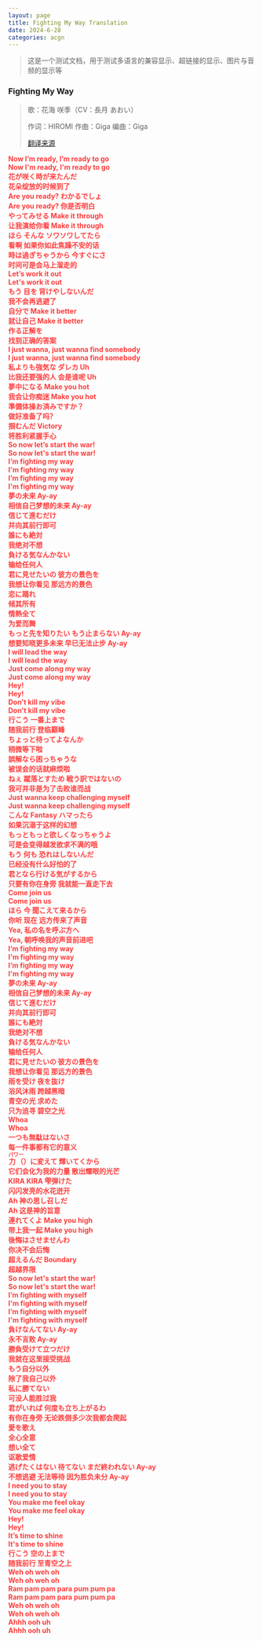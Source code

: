 ```yaml
---
layout: page
title: Fighting My Way Translation
date: 2024-6-28
categories: acgn
---
```

> 这是一个测试文档，用于测试多语言的兼容显示、超链接的显示、图片与音频的显示等

### Fighting My Way 
> 歌：花海 咲季（CV：長月 あおい）
>
> 作词：HIROMI 作曲：Giga 编曲：Giga
>
> [翻译来源](https://www.bilibili.com/video/BV1Kr421u7jd)

<style data-mw-deduplicate="TemplateStyles:r5501990">.mw-parser-output .Lyrics-has-ruby .Lyrics-original,.mw-parser-output .Lyrics-has-ruby .Lyrics-translated{line-height:2.1}.mw-parser-output .Lyrics-no-ruby .Lyrics-original,.mw-parser-output .Lyrics-no-ruby .Lyrics-translated{vertical-align:top}.mw-parser-output .Lyrics .Lyrics-original,.mw-parser-output .Lyrics .Lyrics-translated{width:100%;display:inline-block;white-space:pre-wrap}@media all and (min-width:720px){.mw-parser-output .Lyrics{display:flow-root;min-width:480px}.mw-parser-output .Lyrics-has-translate .Lyrics-original,.mw-parser-output .Lyrics-has-translate .Lyrics-translated{width:49.85%}}</style><div class="Lyrics Lyrics-has-ruby Lyrics-has-translate" style=""><div class="Lyrics-line"><div class="Lyrics-original" style="font-weight:bold;color:#ff3d3d;"><span lang="ja">Now I’m ready, I’m ready to go</span></div><div class="Lyrics-translated" style="font-weight:bold;color:#ff3d3d;"><span lang="zh">Now I'm ready, I'm ready to go</span></div></div><div class="Lyrics-line"><div class="Lyrics-original" style="font-weight:bold;color:#ff3d3d;"><span lang="ja">花が咲く時が来たんだ</span></div><div class="Lyrics-translated" style="font-weight:bold;color:#ff3d3d;"><span lang="zh">花朵绽放的时候到了</span></div></div><div class="Lyrics-line"><div class="Lyrics-original" style="font-weight:bold;color:#ff3d3d;"><span lang="ja">Are you ready? わかるでしょ</span></div><div class="Lyrics-translated" style="font-weight:bold;color:#ff3d3d;"><span lang="zh">Are you ready? 你是否明白</span></div></div><div class="Lyrics-line"><div class="Lyrics-original" style="font-weight:bold;color:#ff3d3d;"><span lang="ja">やってみせる Make it through</span></div><div class="Lyrics-translated" style="font-weight:bold;color:#ff3d3d;"><span lang="zh">让我演给你看 Make it through</span></div></div><div class="Lyrics-line"><div class="Lyrics-original" style="font-weight:bold;color:#ff3d3d;"><span lang="ja"></span></div><div class="Lyrics-translated" style="font-weight:bold;color:#ff3d3d;"><span lang="zh"></span></div></div><div class="Lyrics-line"><div class="Lyrics-original" style="font-weight:bold;color:#ff3d3d;"><span lang="ja">ほら そんな ソワソワしてたら</span></div><div class="Lyrics-translated" style="font-weight:bold;color:#ff3d3d;"><span lang="zh">看啊 如果你如此焦躁不安的话</span></div></div><div class="Lyrics-line"><div class="Lyrics-original" style="font-weight:bold;color:#ff3d3d;"><span lang="ja">時は過ぎちゃうから 今すぐにさ</span></div><div class="Lyrics-translated" style="font-weight:bold;color:#ff3d3d;"><span lang="zh">时间可是会马上溜走的</span></div></div><div class="Lyrics-line"><div class="Lyrics-original" style="font-weight:bold;color:#ff3d3d;"><span lang="ja">Let’s work it out</span></div><div class="Lyrics-translated" style="font-weight:bold;color:#ff3d3d;"><span lang="zh">Let's work it out</span></div></div><div class="Lyrics-line"><div class="Lyrics-original" style="font-weight:bold;color:#ff3d3d;"><span lang="ja"></span></div><div class="Lyrics-translated" style="font-weight:bold;color:#ff3d3d;"><span lang="zh"></span></div></div><div class="Lyrics-line"><div class="Lyrics-original" style="font-weight:bold;color:#ff3d3d;"><span lang="ja">もう 目を 背けやしないんだ</span></div><div class="Lyrics-translated" style="font-weight:bold;color:#ff3d3d;"><span lang="zh">我不会再逃避了</span></div></div><div class="Lyrics-line"><div class="Lyrics-original" style="font-weight:bold;color:#ff3d3d;"><span lang="ja">自分で Make it better</span></div><div class="Lyrics-translated" style="font-weight:bold;color:#ff3d3d;"><span lang="zh">就让自己 Make it better</span></div></div><div class="Lyrics-line"><div class="Lyrics-original" style="font-weight:bold;color:#ff3d3d;"><span lang="ja">作る正解を</span></div><div class="Lyrics-translated" style="font-weight:bold;color:#ff3d3d;"><span lang="zh">找到正确的答案</span></div></div><div class="Lyrics-line"><div class="Lyrics-original" style="font-weight:bold;color:#ff3d3d;"><span lang="ja"></span></div><div class="Lyrics-translated" style="font-weight:bold;color:#ff3d3d;"><span lang="zh"></span></div></div><div class="Lyrics-line"><div class="Lyrics-original" style="font-weight:bold;color:#ff3d3d;"><span lang="ja">I just wanna, just wanna find somebody</span></div><div class="Lyrics-translated" style="font-weight:bold;color:#ff3d3d;"><span lang="zh">I just wanna, just wanna find somebody</span></div></div><div class="Lyrics-line"><div class="Lyrics-original" style="font-weight:bold;color:#ff3d3d;"><span lang="ja">私よりも強気な ダレカ Uh</span></div><div class="Lyrics-translated" style="font-weight:bold;color:#ff3d3d;"><span lang="zh">比我还要强的人 会是谁呢 Uh</span></div></div><div class="Lyrics-line"><div class="Lyrics-original" style="font-weight:bold;color:#ff3d3d;"><span lang="ja"></span></div><div class="Lyrics-translated" style="font-weight:bold;color:#ff3d3d;"><span lang="zh"></span></div></div><div class="Lyrics-line"><div class="Lyrics-original" style="font-weight:bold;color:#ff3d3d;"><span lang="ja">夢中になる Make you hot</span></div><div class="Lyrics-translated" style="font-weight:bold;color:#ff3d3d;"><span lang="zh">我会让你痴迷 Make you hot</span></div></div><div class="Lyrics-line"><div class="Lyrics-original" style="font-weight:bold;color:#ff3d3d;"><span lang="ja">準備体操お済みですか？</span></div><div class="Lyrics-translated" style="font-weight:bold;color:#ff3d3d;"><span lang="zh">做好准备了吗？</span></div></div><div class="Lyrics-line"><div class="Lyrics-original" style="font-weight:bold;color:#ff3d3d;"><span lang="ja">掴むんだ Victory</span></div><div class="Lyrics-translated" style="font-weight:bold;color:#ff3d3d;"><span lang="zh">将胜利紧握手心</span></div></div><div class="Lyrics-line"><div class="Lyrics-original" style="font-weight:bold;color:#ff3d3d;"><span lang="ja">So now let’s start the war!</span></div><div class="Lyrics-translated" style="font-weight:bold;color:#ff3d3d;"><span lang="zh">So now let's start the war!</span></div></div><div class="Lyrics-line"><div class="Lyrics-original" style="font-weight:bold;color:#ff3d3d;"><span lang="ja"></span></div><div class="Lyrics-translated" style="font-weight:bold;color:#ff3d3d;"><span lang="zh"></span></div></div><div class="Lyrics-line"><div class="Lyrics-original" style="font-weight:bold;color:#ff3d3d;"><span lang="ja">I’m fighting my way</span></div><div class="Lyrics-translated" style="font-weight:bold;color:#ff3d3d;"><span lang="zh">I'm fighting my way</span></div></div><div class="Lyrics-line"><div class="Lyrics-original" style="font-weight:bold;color:#ff3d3d;"><span lang="ja">I’m fighting my way</span></div><div class="Lyrics-translated" style="font-weight:bold;color:#ff3d3d;"><span lang="zh">I'm fighting my way</span></div></div><div class="Lyrics-line"><div class="Lyrics-original" style="font-weight:bold;color:#ff3d3d;"><span lang="ja">夢の未来 Ay-ay</span></div><div class="Lyrics-translated" style="font-weight:bold;color:#ff3d3d;"><span lang="zh">相信自己梦想的未来 Ay-ay</span></div></div><div class="Lyrics-line"><div class="Lyrics-original" style="font-weight:bold;color:#ff3d3d;"><span lang="ja">信じて進むだけ</span></div><div class="Lyrics-translated" style="font-weight:bold;color:#ff3d3d;"><span lang="zh">并向其前行即可</span></div></div><div class="Lyrics-line"><div class="Lyrics-original" style="font-weight:bold;color:#ff3d3d;"><span lang="ja">誰にも絶対</span></div><div class="Lyrics-translated" style="font-weight:bold;color:#ff3d3d;"><span lang="zh">我绝对不想</span></div></div><div class="Lyrics-line"><div class="Lyrics-original" style="font-weight:bold;color:#ff3d3d;"><span lang="ja">負ける気なんかない</span></div><div class="Lyrics-translated" style="font-weight:bold;color:#ff3d3d;"><span lang="zh">输给任何人</span></div></div><div class="Lyrics-line"><div class="Lyrics-original" style="font-weight:bold;color:#ff3d3d;"><span lang="ja">君に見せたいの 彼方の景色を</span></div><div class="Lyrics-translated" style="font-weight:bold;color:#ff3d3d;"><span lang="zh">我想让你看见 那远方的景色</span></div></div><div class="Lyrics-line"><div class="Lyrics-original" style="font-weight:bold;color:#ff3d3d;"><span lang="ja">恋に踊れ</span></div><div class="Lyrics-translated" style="font-weight:bold;color:#ff3d3d;"><span lang="zh">倾其所有</span></div></div><div class="Lyrics-line"><div class="Lyrics-original" style="font-weight:bold;color:#ff3d3d;"><span lang="ja">情熱全て</span></div><div class="Lyrics-translated" style="font-weight:bold;color:#ff3d3d;"><span lang="zh">为爱而舞</span></div></div><div class="Lyrics-line"><div class="Lyrics-original" style="font-weight:bold;color:#ff3d3d;"><span lang="ja">もっと先を知りたい もう止まらない Ay-ay</span></div><div class="Lyrics-translated" style="font-weight:bold;color:#ff3d3d;"><span lang="zh">想要知晓更多未来 早已无法止步 Ay-ay</span></div></div><div class="Lyrics-line"><div class="Lyrics-original" style="font-weight:bold;color:#ff3d3d;"><span lang="ja">I will lead the way</span></div><div class="Lyrics-translated" style="font-weight:bold;color:#ff3d3d;"><span lang="zh">I will lead the way</span></div></div><div class="Lyrics-line"><div class="Lyrics-original" style="font-weight:bold;color:#ff3d3d;"><span lang="ja">Just come along my way</span></div><div class="Lyrics-translated" style="font-weight:bold;color:#ff3d3d;"><span lang="zh">Just come along my way</span></div></div><div class="Lyrics-line"><div class="Lyrics-original" style="font-weight:bold;color:#ff3d3d;"><span lang="ja">Hey!</span></div><div class="Lyrics-translated" style="font-weight:bold;color:#ff3d3d;"><span lang="zh">Hey!</span></div></div><div class="Lyrics-line"><div class="Lyrics-original" style="font-weight:bold;color:#ff3d3d;"><span lang="ja">Don’t kill my vibe</span></div><div class="Lyrics-translated" style="font-weight:bold;color:#ff3d3d;"><span lang="zh">Don't kill my vibe</span></div></div><div class="Lyrics-line"><div class="Lyrics-original" style="font-weight:bold;color:#ff3d3d;"><span lang="ja">行こう 一番上まで</span></div><div class="Lyrics-translated" style="font-weight:bold;color:#ff3d3d;"><span lang="zh">随我前行 登临巅峰</span></div></div><div class="Lyrics-line"><div class="Lyrics-original" style="font-weight:bold;color:#ff3d3d;"><span lang="ja"></span></div><div class="Lyrics-translated" style="font-weight:bold;color:#ff3d3d;"><span lang="zh"></span></div></div><div class="Lyrics-line"><div class="Lyrics-original" style="font-weight:bold;color:#ff3d3d;"><span lang="ja">ちょっと待ってよなんか</span></div><div class="Lyrics-translated" style="font-weight:bold;color:#ff3d3d;"><span lang="zh">稍微等下啦</span></div></div><div class="Lyrics-line"><div class="Lyrics-original" style="font-weight:bold;color:#ff3d3d;"><span lang="ja">誤解なら困っちゃうな</span></div><div class="Lyrics-translated" style="font-weight:bold;color:#ff3d3d;"><span lang="zh">被误会的话就麻烦啦</span></div></div><div class="Lyrics-line"><div class="Lyrics-original" style="font-weight:bold;color:#ff3d3d;"><span lang="ja">ねぇ 蹴落とすため 戦う訳ではないの</span></div><div class="Lyrics-translated" style="font-weight:bold;color:#ff3d3d;"><span lang="zh">我可并非是为了击败谁而战</span></div></div><div class="Lyrics-line"><div class="Lyrics-original" style="font-weight:bold;color:#ff3d3d;"><span lang="ja">Just wanna keep challenging myself</span></div><div class="Lyrics-translated" style="font-weight:bold;color:#ff3d3d;"><span lang="zh">Just wanna keep challenging myself</span></div></div><div class="Lyrics-line"><div class="Lyrics-original" style="font-weight:bold;color:#ff3d3d;"><span lang="ja">こんな Fantasy ハマったら</span></div><div class="Lyrics-translated" style="font-weight:bold;color:#ff3d3d;"><span lang="zh">如果沉溺于这样的幻想</span></div></div><div class="Lyrics-line"><div class="Lyrics-original" style="font-weight:bold;color:#ff3d3d;"><span lang="ja">もっともっと欲しくなっちゃうよ</span></div><div class="Lyrics-translated" style="font-weight:bold;color:#ff3d3d;"><span lang="zh">可是会变得越发欲求不满的哦</span></div></div><div class="Lyrics-line"><div class="Lyrics-original" style="font-weight:bold;color:#ff3d3d;"><span lang="ja"></span></div><div class="Lyrics-translated" style="font-weight:bold;color:#ff3d3d;"><span lang="zh"></span></div></div><div class="Lyrics-line"><div class="Lyrics-original" style="font-weight:bold;color:#ff3d3d;"><span lang="ja">もう 何も 恐れはしないんだ</span></div><div class="Lyrics-translated" style="font-weight:bold;color:#ff3d3d;"><span lang="zh">已经没有什么好怕的了</span></div></div><div class="Lyrics-line"><div class="Lyrics-original" style="font-weight:bold;color:#ff3d3d;"><span lang="ja">君となら行ける気がするから</span></div><div class="Lyrics-translated" style="font-weight:bold;color:#ff3d3d;"><span lang="zh">只要有你在身旁 我就能一直走下去</span></div></div><div class="Lyrics-line"><div class="Lyrics-original" style="font-weight:bold;color:#ff3d3d;"><span lang="ja">Come join us</span></div><div class="Lyrics-translated" style="font-weight:bold;color:#ff3d3d;"><span lang="zh">Come join us</span></div></div><div class="Lyrics-line"><div class="Lyrics-original" style="font-weight:bold;color:#ff3d3d;"><span lang="ja">ほら 今 聞こえて来るから</span></div><div class="Lyrics-translated" style="font-weight:bold;color:#ff3d3d;"><span lang="zh">你听 现在 远方传来了声音</span></div></div><div class="Lyrics-line"><div class="Lyrics-original" style="font-weight:bold;color:#ff3d3d;"><span lang="ja">Yea, 私の名を呼ぶ方へ</span></div><div class="Lyrics-translated" style="font-weight:bold;color:#ff3d3d;"><span lang="zh">Yea, 朝呼唤我的声音前进吧</span></div></div><div class="Lyrics-line"><div class="Lyrics-original" style="font-weight:bold;color:#ff3d3d;"><span lang="ja"></span></div><div class="Lyrics-translated" style="font-weight:bold;color:#ff3d3d;"><span lang="zh"></span></div></div><div class="Lyrics-line"><div class="Lyrics-original" style="font-weight:bold;color:#ff3d3d;"><span lang="ja">I’m fighting my way</span></div><div class="Lyrics-translated" style="font-weight:bold;color:#ff3d3d;"><span lang="zh">I'm fighting my way</span></div></div><div class="Lyrics-line"><div class="Lyrics-original" style="font-weight:bold;color:#ff3d3d;"><span lang="ja">I’m fighting my way</span></div><div class="Lyrics-translated" style="font-weight:bold;color:#ff3d3d;"><span lang="zh">I'm fighting my way</span></div></div><div class="Lyrics-line"><div class="Lyrics-original" style="font-weight:bold;color:#ff3d3d;"><span lang="ja">夢の未来 Ay-ay</span></div><div class="Lyrics-translated" style="font-weight:bold;color:#ff3d3d;"><span lang="zh">相信自己梦想的未来 Ay-ay</span></div></div><div class="Lyrics-line"><div class="Lyrics-original" style="font-weight:bold;color:#ff3d3d;"><span lang="ja">信じて進むだけ</span></div><div class="Lyrics-translated" style="font-weight:bold;color:#ff3d3d;"><span lang="zh">并向其前行即可</span></div></div><div class="Lyrics-line"><div class="Lyrics-original" style="font-weight:bold;color:#ff3d3d;"><span lang="ja">誰にも絶対</span></div><div class="Lyrics-translated" style="font-weight:bold;color:#ff3d3d;"><span lang="zh">我绝对不想</span></div></div><div class="Lyrics-line"><div class="Lyrics-original" style="font-weight:bold;color:#ff3d3d;"><span lang="ja">負ける気なんかない</span></div><div class="Lyrics-translated" style="font-weight:bold;color:#ff3d3d;"><span lang="zh">输给任何人</span></div></div><div class="Lyrics-line"><div class="Lyrics-original" style="font-weight:bold;color:#ff3d3d;"><span lang="ja">君に見せたいの 彼方の景色を</span></div><div class="Lyrics-translated" style="font-weight:bold;color:#ff3d3d;"><span lang="zh">我想让你看见 那远方的景色</span></div></div><div class="Lyrics-line"><div class="Lyrics-original" style="font-weight:bold;color:#ff3d3d;"><span lang="ja"></span></div><div class="Lyrics-translated" style="font-weight:bold;color:#ff3d3d;"><span lang="zh"></span></div></div><div class="Lyrics-line"><div class="Lyrics-original" style="font-weight:bold;color:#ff3d3d;"><span lang="ja">雨を受け 夜を抜け</span></div><div class="Lyrics-translated" style="font-weight:bold;color:#ff3d3d;"><span lang="zh">浴风沐雨 跨越黑暗</span></div></div><div class="Lyrics-line"><div class="Lyrics-original" style="font-weight:bold;color:#ff3d3d;"><span lang="ja">青空の光 求めた</span></div><div class="Lyrics-translated" style="font-weight:bold;color:#ff3d3d;"><span lang="zh">只为追寻 碧空之光</span></div></div><div class="Lyrics-line"><div class="Lyrics-original" style="font-weight:bold;color:#ff3d3d;"><span lang="ja">Whoa</span></div><div class="Lyrics-translated" style="font-weight:bold;color:#ff3d3d;"><span lang="zh">Whoa</span></div></div><div class="Lyrics-line"><div class="Lyrics-original" style="font-weight:bold;color:#ff3d3d;"><span lang="ja">一つも無駄はないさ</span></div><div class="Lyrics-translated" style="font-weight:bold;color:#ff3d3d;"><span lang="zh">每一件事都有它的意义</span></div></div><div class="Lyrics-line"><div class="Lyrics-original" style="font-weight:bold;color:#ff3d3d;"><span lang="ja"><ruby><rb data-id="template-ruby">力<span class="template-ruby-hidden">（</span></rb><rt style="font-size:0.75em">パワー</rt><span class="template-ruby-hidden">）</span></ruby>に変えて 輝いてくから</span></div><div class="Lyrics-translated" style="font-weight:bold;color:#ff3d3d;"><span lang="zh">它们会化为我的力量 散出耀眼的光芒</span></div></div><div class="Lyrics-line"><div class="Lyrics-original" style="font-weight:bold;color:#ff3d3d;"><span lang="ja"></span></div><div class="Lyrics-translated" style="font-weight:bold;color:#ff3d3d;"><span lang="zh"></span></div></div><div class="Lyrics-line"><div class="Lyrics-original" style="font-weight:bold;color:#ff3d3d;"><span lang="ja">KIRA KIRA 雫弾けた</span></div><div class="Lyrics-translated" style="font-weight:bold;color:#ff3d3d;"><span lang="zh">闪闪发亮的水花迸开</span></div></div><div class="Lyrics-line"><div class="Lyrics-original" style="font-weight:bold;color:#ff3d3d;"><span lang="ja">Ah 神の思し召しだ</span></div><div class="Lyrics-translated" style="font-weight:bold;color:#ff3d3d;"><span lang="zh">Ah 这是神的旨意</span></div></div><div class="Lyrics-line"><div class="Lyrics-original" style="font-weight:bold;color:#ff3d3d;"><span lang="ja"></span></div><div class="Lyrics-translated" style="font-weight:bold;color:#ff3d3d;"><span lang="zh"></span></div></div><div class="Lyrics-line"><div class="Lyrics-original" style="font-weight:bold;color:#ff3d3d;"><span lang="ja">連れてくよ Make you high</span></div><div class="Lyrics-translated" style="font-weight:bold;color:#ff3d3d;"><span lang="zh">带上我一起 Make you high</span></div></div><div class="Lyrics-line"><div class="Lyrics-original" style="font-weight:bold;color:#ff3d3d;"><span lang="ja">後悔はさせませんわ</span></div><div class="Lyrics-translated" style="font-weight:bold;color:#ff3d3d;"><span lang="zh">你决不会后悔</span></div></div><div class="Lyrics-line"><div class="Lyrics-original" style="font-weight:bold;color:#ff3d3d;"><span lang="ja">超えるんだ Boundary</span></div><div class="Lyrics-translated" style="font-weight:bold;color:#ff3d3d;"><span lang="zh">超越界限</span></div></div><div class="Lyrics-line"><div class="Lyrics-original" style="font-weight:bold;color:#ff3d3d;"><span lang="ja">So now let's start the war!</span></div><div class="Lyrics-translated" style="font-weight:bold;color:#ff3d3d;"><span lang="zh">So now let's start the war!</span></div></div><div class="Lyrics-line"><div class="Lyrics-original" style="font-weight:bold;color:#ff3d3d;"><span lang="ja"></span></div><div class="Lyrics-translated" style="font-weight:bold;color:#ff3d3d;"><span lang="zh"></span></div></div><div class="Lyrics-line"><div class="Lyrics-original" style="font-weight:bold;color:#ff3d3d;"><span lang="ja">I’m fighting with myself</span></div><div class="Lyrics-translated" style="font-weight:bold;color:#ff3d3d;"><span lang="zh">I'm fighting with myself</span></div></div><div class="Lyrics-line"><div class="Lyrics-original" style="font-weight:bold;color:#ff3d3d;"><span lang="ja">I’m fighting with myself</span></div><div class="Lyrics-translated" style="font-weight:bold;color:#ff3d3d;"><span lang="zh">I'm fighting with myself</span></div></div><div class="Lyrics-line"><div class="Lyrics-original" style="font-weight:bold;color:#ff3d3d;"><span lang="ja">負けなんてない Ay-ay</span></div><div class="Lyrics-translated" style="font-weight:bold;color:#ff3d3d;"><span lang="zh">永不言败 Ay-ay</span></div></div><div class="Lyrics-line"><div class="Lyrics-original" style="font-weight:bold;color:#ff3d3d;"><span lang="ja">勝負受けて立つだけ</span></div><div class="Lyrics-translated" style="font-weight:bold;color:#ff3d3d;"><span lang="zh">我就在这里接受挑战</span></div></div><div class="Lyrics-line"><div class="Lyrics-original" style="font-weight:bold;color:#ff3d3d;"><span lang="ja">もう自分以外</span></div><div class="Lyrics-translated" style="font-weight:bold;color:#ff3d3d;"><span lang="zh">除了我自己以外</span></div></div><div class="Lyrics-line"><div class="Lyrics-original" style="font-weight:bold;color:#ff3d3d;"><span lang="ja">私に勝てない</span></div><div class="Lyrics-translated" style="font-weight:bold;color:#ff3d3d;"><span lang="zh">可没人能胜过我</span></div></div><div class="Lyrics-line"><div class="Lyrics-original" style="font-weight:bold;color:#ff3d3d;"><span lang="ja">君がいれば 何度も立ち上がるわ</span></div><div class="Lyrics-translated" style="font-weight:bold;color:#ff3d3d;"><span lang="zh">有你在身旁 无论跌倒多少次我都会爬起</span></div></div><div class="Lyrics-line"><div class="Lyrics-original" style="font-weight:bold;color:#ff3d3d;"><span lang="ja">愛を歌え</span></div><div class="Lyrics-translated" style="font-weight:bold;color:#ff3d3d;"><span lang="zh">全心全意</span></div></div><div class="Lyrics-line"><div class="Lyrics-original" style="font-weight:bold;color:#ff3d3d;"><span lang="ja">想い全て</span></div><div class="Lyrics-translated" style="font-weight:bold;color:#ff3d3d;"><span lang="zh">讴歌爱情</span></div></div><div class="Lyrics-line"><div class="Lyrics-original" style="font-weight:bold;color:#ff3d3d;"><span lang="ja">逃げたくはない 待てない まだ終われない Ay-ay</span></div><div class="Lyrics-translated" style="font-weight:bold;color:#ff3d3d;"><span lang="zh">不想逃避 无法等待 因为胜负未分 Ay-ay</span></div></div><div class="Lyrics-line"><div class="Lyrics-original" style="font-weight:bold;color:#ff3d3d;"><span lang="ja">I need you to stay</span></div><div class="Lyrics-translated" style="font-weight:bold;color:#ff3d3d;"><span lang="zh">I need you to stay</span></div></div><div class="Lyrics-line"><div class="Lyrics-original" style="font-weight:bold;color:#ff3d3d;"><span lang="ja">You make me feel okay</span></div><div class="Lyrics-translated" style="font-weight:bold;color:#ff3d3d;"><span lang="zh">You make me feel okay</span></div></div><div class="Lyrics-line"><div class="Lyrics-original" style="font-weight:bold;color:#ff3d3d;"><span lang="ja">Hey!</span></div><div class="Lyrics-translated" style="font-weight:bold;color:#ff3d3d;"><span lang="zh">Hey!</span></div></div><div class="Lyrics-line"><div class="Lyrics-original" style="font-weight:bold;color:#ff3d3d;"><span lang="ja">It’s time to shine</span></div><div class="Lyrics-translated" style="font-weight:bold;color:#ff3d3d;"><span lang="zh">It's time to shine</span></div></div><div class="Lyrics-line"><div class="Lyrics-original" style="font-weight:bold;color:#ff3d3d;"><span lang="ja">行こう 空の上まで</span></div><div class="Lyrics-translated" style="font-weight:bold;color:#ff3d3d;"><span lang="zh">随我前行 至青空之上</span></div></div><div class="Lyrics-line"><div class="Lyrics-original" style="font-weight:bold;color:#ff3d3d;"><span lang="ja"></span></div><div class="Lyrics-translated" style="font-weight:bold;color:#ff3d3d;"><span lang="zh"></span></div></div><div class="Lyrics-line"><div class="Lyrics-original" style="font-weight:bold;color:#ff3d3d;"><span lang="ja">Weh oh weh oh</span></div><div class="Lyrics-translated" style="font-weight:bold;color:#ff3d3d;"><span lang="zh">Weh oh weh oh</span></div></div><div class="Lyrics-line"><div class="Lyrics-original" style="font-weight:bold;color:#ff3d3d;"><span lang="ja">Ram pam pam para pum pum pa</span></div><div class="Lyrics-translated" style="font-weight:bold;color:#ff3d3d;"><span lang="zh">Ram pam pam para pum pum pa</span></div></div><div class="Lyrics-line"><div class="Lyrics-original" style="font-weight:bold;color:#ff3d3d;"><span lang="ja">Weh oh weh oh</span></div><div class="Lyrics-translated" style="font-weight:bold;color:#ff3d3d;"><span lang="zh">Weh oh weh oh</span></div></div><div class="Lyrics-line"><div class="Lyrics-original" style="font-weight:bold;color:#ff3d3d;"><span lang="ja">Ahhh ooh uh</span></div><div class="Lyrics-translated" style="font-weight:bold;color:#ff3d3d;"><span lang="zh">Ahhh ooh uh</span></div></div><div style="clear:both"></div></div>

